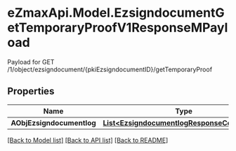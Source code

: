 # eZmaxApi.Model.EzsigndocumentGetTemporaryProofV1ResponseMPayload
Payload for GET /1/object/ezsigndocument/{pkiEzsigndocumentID}/getTemporaryProof

## Properties

Name | Type | Description | Notes
------------ | ------------- | ------------- | -------------
**AObjEzsigndocumentlog** | [**List&lt;EzsigndocumentlogResponseCompound&gt;**](EzsigndocumentlogResponseCompound.md) |  | 

[[Back to Model list]](../README.md#documentation-for-models) [[Back to API list]](../README.md#documentation-for-api-endpoints) [[Back to README]](../README.md)


